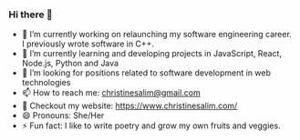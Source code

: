 ### Hi there 👋



- 🔭 I’m currently working on relaunching my software engineering career. I previously wrote software in C++.
- 🌱 I’m currently learning and developing projects in JavaScript, React, Node.js, Python and Java
- 🤔 I’m looking for positions related to software development in web technologies
- 📫 How to reach me: christinesalim@gmail.com
- 🔭 Checkout my website: https://www.christinesalim.com/
- 😄 Pronouns: She/Her
- ⚡ Fun fact: I like to write poetry and grow my own fruits and veggies. 

